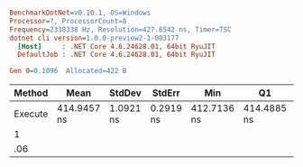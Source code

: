 ``` ini

BenchmarkDotNet=v0.10.1, OS=Windows
Processor=?, ProcessorCount=8
Frequency=2338338 Hz, Resolution=427.6542 ns, Timer=TSC
dotnet cli version=1.0.0-preview2-1-003177
  [Host]     : .NET Core 4.6.24628.01, 64bit RyuJIT
  DefaultJob : .NET Core 4.6.24628.01, 64bit RyuJIT

Gen 0=0.1096  Allocated=422 B  

```
  Method |        Mean |    StdDev |    StdErr |         Min |          Q1 |      Median |          Q3 |         Max |          P0 |         P25 |         P50 |         P80 |         P85 |         P90 |         P95 |        P100 |       Op/s |
-------- |------------ |---------- |---------- |------------ |------------ |------------ |------------ |------------ |------------ |------------ |------------ |------------ |------------ |------------ |------------ |------------ |----------- |
 Execute | 414.9457 ns | 1.0921 ns | 0.2919 ns | 412.7136 ns | 414.4885 ns | 414.7646 ns | 415.5391 ns | 416.9976 ns | 412.7136 ns | 414.5105 ns | 414.7646 ns | 415.6390 ns | 415.8282 ns | 416.3414 ns | 416.7250 ns | 416.9976 ns | 2409953.83 |
1 |
.06 |
